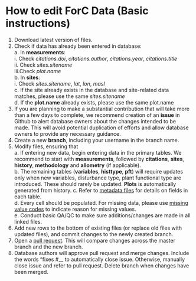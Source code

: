 # How to edit ForC Data (Basic instructions)

1.	Download latest version of files.
2.	Check if data has already been entered in database:  
    a.	In **measurements**:  
      i.  Check *citations.doi*, *citations.author*, *citations.year*, *citations.title*  
      ii. Check *sites.sitename*  
      iii.Check *plot.name*  
    b.	In **sites**:  
      i.	Check *sites.sitename*, *lat*, *lon*, *masl*   
    c.	If the site already exists in the database and site-related data matches, please use the same *sites.sitename*  
    d.	If the **plot.name** already exists, please use the same plot.name  
3.	If you are planning to make a substantial contribution that will take more than a few days to complete, we recommend creation of an **issue** in Github to alert database owners about the changes intended to be made. This will avoid potential duplication of efforts and allow database owners to provide any necessary guidance.  
4.	Create a new **branch**, including your username in the branch name.  
5.	Modify files, ensuring that  
    a.	If entering new data, begin entering data in the primary tables. We recommend to start with **measurements**, followed by **citations**, **sites**, **history**, **methodology** and **allometry** (if applicable).  
    b.	The remaining tables (**variables**, **histtype**, **pft**) will require updates only when new variables, disturbance type, plant functional type are introduced. These should rarely be updated. **Plots** is automatically generated from history. 
    c.	Refer to [metadata files](https://github.com/forc-db/ForC/tree/master/metadata) for details on fields in each table.   
    d.	Every cell should be populated. For missing data, please use [missing value codes](https://github.com/forc-db/ForC/blob/master/metadata/missing%20value%20codes.csv) to indicate reason for missing values.  
    e.	Conduct basic QA/QC to make sure additions/changes are made in all linked files.  
6.	Add new rows to the bottom of existing files (or replace old files with updated files), and commit changes to the newly created branch.  
7.	Open a [pull request](https://help.github.com/articles/creating-a-pull-request/). This will compare changes across the master branch and the new branch.  
8.	Database authors will approve pull request and merge changes. Include the words “fixes #__ <insert Issue number> to automatically close issue. Otherwise, manually close issue and refer to pull request. Delete branch when changes have been merged.  
